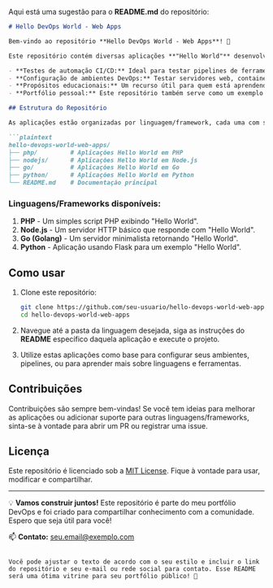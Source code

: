 Aqui está uma sugestão para o **README.md** do repositório:

```markdown
# Hello DevOps World - Web Apps

Bem-vindo ao repositório **Hello DevOps World - Web Apps**! 🎉

Este repositório contém diversas aplicações **"Hello World"** desenvolvidas em diferentes linguagens e frameworks. O objetivo principal é fornecer exemplos simples que podem ser usados para:

- **Testes de automação CI/CD:** Ideal para testar pipelines de ferramentas como Jenkins, GitHub Actions, GitLab CI/CD, Azure DevOps, entre outras.
- **Configuração de ambientes DevOps:** Testar servidores web, containers Docker, orquestração Kubernetes, e integrações com serviços de nuvem.
- **Propósitos educacionais:** Um recurso útil para quem está aprendendo ou ensinando sobre DevOps, linguagens de programação, ou configuração de infraestrutura.
- **Portfólio pessoal:** Este repositório também serve como um exemplo prático das minhas habilidades em DevOps e desenvolvimento.

## Estrutura do Repositório

As aplicações estão organizadas por linguagem/framework, cada uma com sua própria pasta. Cada pasta contém o código-fonte da aplicação e instruções para executá-la.

```plaintext
hello-devops-world-web-apps/
├── php/         # Aplicações Hello World em PHP
├── nodejs/      # Aplicações Hello World em Node.js
├── go/          # Aplicações Hello World em Go
├── python/      # Aplicações Hello World em Python
└── README.md    # Documentação principal
```

### Linguagens/Frameworks disponíveis:

1. **PHP** - Um simples script PHP exibindo "Hello World".
2. **Node.js** - Um servidor HTTP básico que responde com "Hello World".
3. **Go (Golang)** - Um servidor minimalista retornando "Hello World".
4. **Python** - Aplicação usando Flask para um exemplo "Hello World".

## Como usar

1. Clone este repositório:

   ```bash
   git clone https://github.com/seu-usuario/hello-devops-world-web-apps.git
   cd hello-devops-world-web-apps
   ```

2. Navegue até a pasta da linguagem desejada, siga as instruções do **README** específico daquela aplicação e execute o projeto.

3. Utilize estas aplicações como base para configurar seus ambientes, pipelines, ou para aprender mais sobre linguagens e ferramentas.

## Contribuições

Contribuições são sempre bem-vindas! Se você tem ideias para melhorar as aplicações ou adicionar suporte para outras linguagens/frameworks, sinta-se à vontade para abrir um PR ou registrar uma issue.

## Licença

Este repositório é licenciado sob a [MIT License](LICENSE). Fique à vontade para usar, modificar e compartilhar.

---

💡 **Vamos construir juntos!** Este repositório é parte do meu portfólio DevOps e foi criado para compartilhar conhecimento com a comunidade. Espero que seja útil para você!

📫 **Contato:** [seu.email@exemplo.com](mailto:seu.email@exemplo.com)
```

Você pode ajustar o texto de acordo com o seu estilo e incluir o link do repositório e seu e-mail ou rede social para contato. Esse README será uma ótima vitrine para seu portfólio público! 🚀
